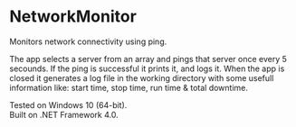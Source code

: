 # NetworkMonitor
Monitors network connectivity using ping.

The app selects a server from an array and pings that server once every 5 secounds. If the ping is successful it prints it, and logs it.
When the app is closed it generates a log file in the working directory with some usefull information like: start time, stop time, run time & total downtime.

Tested on Windows 10 (64-bit).
<br />
Built on .NET Framework 4.0.
